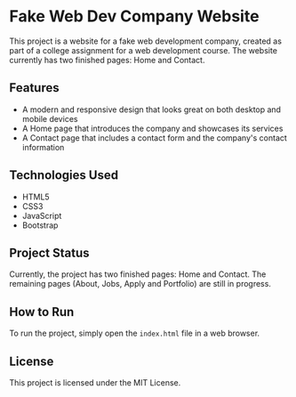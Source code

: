 # Fake Web Dev Company Website

This project is a website for a fake web development company, created as part of a college assignment for a web development course. The website currently has two finished pages: Home and Contact.

## Features

* A modern and responsive design that looks great on both desktop and mobile devices
* A Home page that introduces the company and showcases its services
* A Contact page that includes a contact form and the company's contact information

## Technologies Used

* HTML5
* CSS3
* JavaScript
* Bootstrap

## Project Status

Currently, the project has two finished pages: Home and Contact. The remaining pages (About, Jobs, Apply and Portfolio) are still in progress.

## How to Run

To run the project, simply open the `index.html` file in a web browser.

## License

This project is licensed under the MIT License.